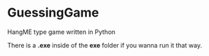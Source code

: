 # GuessingGame
HangME type game written in Python

There is a **.exe** inside of the **exe** folder if you wanna run it that way.
